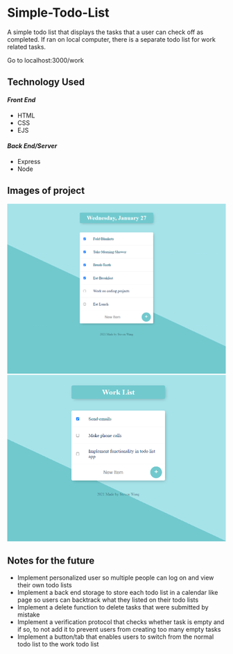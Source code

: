 # Simple-Todo-List
A simple todo list that displays the tasks that a user can check off as 
completed. If ran on local computer, there is a separate todo list for
work related tasks.

Go to localhost:3000/work

## Technology Used

#### _Front End_
* HTML
* CSS
* EJS

#### _Back End/Server_
* Express
* Node

## Images of project
![alt text](https://github.com/wangscs/Simple-Todo-List/blob/master/images/HomePage.PNG?raw=true)
![alt text](https://github.com/wangscs/Simple-Todo-List/blob/master/images/WorkPage.PNG?raw=true)

## Notes for the future
* Implement personalized user so multiple people can log on and view
their own todo lists
* Implement a back end storage to store each todo list in a calendar
like page so users can backtrack what they listed on their todo lists
* Implement a delete function to delete tasks that were submitted by
mistake
* Implement a verification protocol that checks whether task is empty 
and if so, to not add it to prevent users from creating too many empty
tasks
* Implement a button/tab that enables users to switch from the normal
todo list to the work todo list
